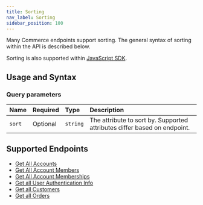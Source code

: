 ```yaml
---
title: Sorting
nav_label: Sorting
sidebar_position: 100
---
```


Many Commerce endpoints support sorting.  The general syntax of sorting within the API is described below.

Sorting is also supported within [JavaScript SDK](/docs/developer-tools#software-development-kits).

## Usage and Syntax

### Query parameters

| Name           | Required | Type     | Description                                                              |
|:---------------|:---------|:---------|:-------------------------------------------------------------------------|
| `sort`         | Optional | `string` | The attribute to sort by. Supported attributes differ based on endpoint. |


## Supported Endpoints

* [Get All Accounts](/docs/api/accounts/get-v-2-accounts)
* [Get All Account Members](/docs/api/accounts/get-v-2-account-members)
* [Get All Account Memberships](/docs/api/accounts/get-v-2-accounts-account-id-account-memberships)
* [Get all User Authentication Info](/docs/authentication/single-sign-on/user-authentication-info-api/get-all-user-authentication-info)
* [Get all Customers](/docs/customer-management/customer-management-api/get-all-customers)
* [Get all Orders](/docs/api/carts/get-customer-orders)
